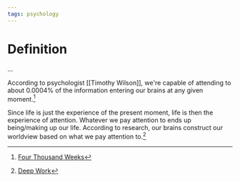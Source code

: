 ```yaml
---
tags: psychology
---
```


# Definition

...

According to psychologist [[Timothy Wilson]], we're capable of attending to about $0.0004\%$ of the information entering our 
brains at any given moment.[^1]

Since life is just the experience of the present moment, life is then the experience of attention. Whatever we pay attention to ends up being/making up our life. According to research, our brains construct our worldview based on what we pay attention to.[^2]

[^1]: [Four Thousand Weeks](zotero://open-pdf/library/items/3DNUXWJK?page=67)
[^2]: [Deep Work](zotero://open-pdf/library/items/J6AK883D?page=47)